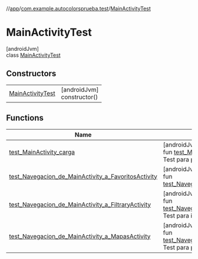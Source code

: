 //[app](../../../index.md)/[com.example.autocolorsprueba.test](../index.md)/[MainActivityTest](index.md)

# MainActivityTest

[androidJvm]\
class [MainActivityTest](index.md)

## Constructors

| | |
|---|---|
| [MainActivityTest](-main-activity-test.md) | [androidJvm]<br>constructor() |

## Functions

| Name | Summary |
|---|---|
| [test_MainActivity_carga](test_-main-activity_carga.md) | [androidJvm]<br>fun [test_MainActivity_carga](test_-main-activity_carga.md)()<br>Test para probar si carga la MainActivity |
| [test_Navegacion_de_MainActivity_a_FavoritosActivity](test_-navegacion_de_-main-activity_a_-favoritos-activity.md) | [androidJvm]<br>fun [test_Navegacion_de_MainActivity_a_FavoritosActivity](test_-navegacion_de_-main-activity_a_-favoritos-activity.md)() |
| [test_Navegacion_de_MainActivity_a_FiltraryActivity](test_-navegacion_de_-main-activity_a_-filtrary-activity.md) | [androidJvm]<br>fun [test_Navegacion_de_MainActivity_a_FiltraryActivity](test_-navegacion_de_-main-activity_a_-filtrary-activity.md)()<br>Test para ir de la MainAcivity a la activity de filtrar |
| [test_Navegacion_de_MainActivity_a_MapasActivity](test_-navegacion_de_-main-activity_a_-mapas-activity.md) | [androidJvm]<br>fun [test_Navegacion_de_MainActivity_a_MapasActivity](test_-navegacion_de_-main-activity_a_-mapas-activity.md)()<br>Test para probar si va de MainActivity a MapasActivity |

